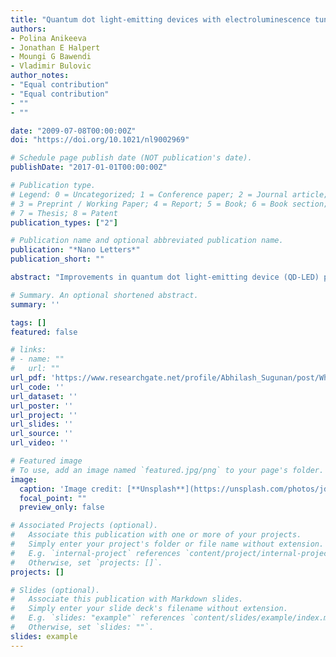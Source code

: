 ```yaml
---
title: "Quantum dot light-emitting devices with electroluminescence tunable over the entire visible spectrum"
authors:
- Polina Anikeeva
- Jonathan E Halpert
- Moungi G Bawendi
- Vladimir Bulovic
author_notes:
- "Equal contribution"
- "Equal contribution"
- ""
- ""

date: "2009-07-08T00:00:00Z"
doi: "https://doi.org/10.1021/nl9002969"

# Schedule page publish date (NOT publication's date).
publishDate: "2017-01-01T00:00:00Z"

# Publication type.
# Legend: 0 = Uncategorized; 1 = Conference paper; 2 = Journal article;
# 3 = Preprint / Working Paper; 4 = Report; 5 = Book; 6 = Book section;
# 7 = Thesis; 8 = Patent
publication_types: ["2"]

# Publication name and optional abbreviated publication name.
publication: "*Nano Letters*"
publication_short: ""

abstract: "Improvements in quantum dot light-emitting device (QD-LED) performance are achieved by the choice of organic charge transporting layers, by use of different colloidal QDs for the different parts of the visible spectrum, and by utilizing a recently demonstrated robust QD deposition method. Spectrally narrow electroluminescence of our QD-LEDs is tuned over the entire visible wavelength range from λ = 460 nm (blue) to λ = 650 nm (deep red). By printing close-packed monolayers of different QD types inside an identical QD-LED structure, we demonstrate that different color QD-LEDs with QDs of different chemistry can be fabricated on the same substrate. We discuss mechanisms responsible for efficiency increase for green (4-fold) and orange (30%) QD-LEDs as compared to previous reports and outline challenges associated with achieving high-efficiency blue QD-LEDs."

# Summary. An optional shortened abstract.
summary: ''

tags: []
featured: false

# links:
# - name: ""
#   url: ""
url_pdf: 'https://www.researchgate.net/profile/Abhilash_Sugunan/post/What_is_the_feasibility_of_exciting_quantum_dots_with_an_electric_field_potential_as_opposed_to_UV_light/attachment/59d6209c79197b807797f158/AS%3A291641039572994%401446544051079/download/nl9002969.pdf'
url_code: ''
url_dataset: ''
url_poster: ''
url_project: ''
url_slides: ''
url_source: ''
url_video: ''

# Featured image
# To use, add an image named `featured.jpg/png` to your page's folder. 
image:
  caption: 'Image credit: [**Unsplash**](https://unsplash.com/photos/jdD8gXaTZsc)'
  focal_point: ""
  preview_only: false

# Associated Projects (optional).
#   Associate this publication with one or more of your projects.
#   Simply enter your project's folder or file name without extension.
#   E.g. `internal-project` references `content/project/internal-project/index.md`.
#   Otherwise, set `projects: []`.
projects: []

# Slides (optional).
#   Associate this publication with Markdown slides.
#   Simply enter your slide deck's filename without extension.
#   E.g. `slides: "example"` references `content/slides/example/index.md`.
#   Otherwise, set `slides: ""`.
slides: example
---
```



